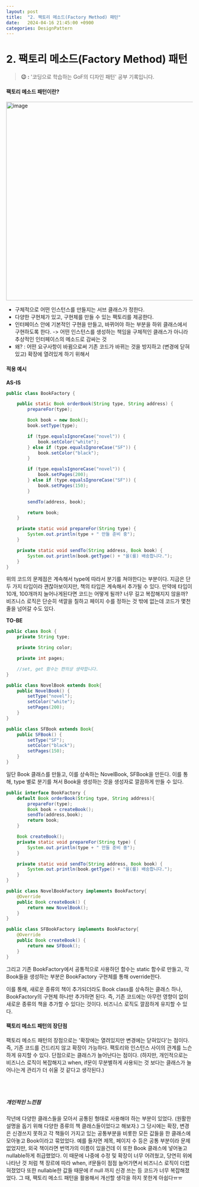 ```yaml
---
layout: post
title:  "2. 팩토리 메소드(Factory Method) 패턴"
date:   2024-04-16 21:45:00 +0900
categories: DesignPattern
---
```


# 2. 팩토리 메소드(Factory Method) 패턴

> **😉 :** '코딩으로 학습하는 GoF의 디자인 패턴' 공부 기록입니다.

<h4> 팩토리 메소드 패턴이란? </h4>

<img width="536" alt="image" src="https://github.com/JiyoungMa/JiyoungMa.github.io/assets/50768959/3fcf6c6b-8538-4d7c-b4ba-9872ef6ba60b">

- 구체적으로 어떤 인스턴스를 만들지는 서브 클래스가 정한다.
- 다양한 구현체가 있고, 구현체를 만들 수 있는 팩토리를 제공한다.
- 인터페이스 안에 기본적인 구현을 만들고, 바뀌어야 하는 부분을 하위 클래스에서 구현하도록 한다.
-> 어떤 인스턴스를 생성하는 책임을 구체적인 클래스가 아니라 추상적인 인터페이스의 메소드로 감싸는 것
- 왜? : 어떤 요구사항이 바뀜으로써 기존 코드가 바뀌는 것을 방지하고 (변경에 닫혀있고) 확장에 열려있게 하기 위해서

<h4>적용 예시</h4>

**AS-IS**
```Java
public class BookFactory {

    public static Book orderBook(String type, String address) {
        prepareFor(type);

        Book book = new Book();
        book.setType(type);

        if (type.equalsIgnoreCase("novel")) {
            book.setColor("white");
        } else if (type.equalsIgnoreCase("SF")) {
            book.setColor("black");
        }

        if (type.equalsIgnoreCase("novel")) {
            book.setPages(200);
        } else if (type.equalsIgnoreCase("SF")) {
            book.setPages(150);
        }

        sendTo(address, book);

        return book;
    }

    private static void prepareFor(String type) {
        System.out.println(type + " 만들 준비 중");
    }

    private static void sendTo(String address, Book book) {
        System.out.println(book.getType() + "을(를) 배송합니다.");
    }
}
```
위의 코드의 문제점은 계속해서 type에 따라서 분기를 쳐야한다는 부분이다.
지금은 단 두 가지 타입이라 괜찮아보이지만, 책의 타입은 계속해서 추가될 수 있다.
만약에 타입이 10개, 100개까지 늘어나게된다면 코드는 어떻게 될까?
너무 길고 복잡해지지 않을까? 비즈니스 로직은 단순히 색깔을 칠하고 페이지 수를 정하는 것 밖에 없는데 코드가 몇천줄을 넘어갈 수도 있다.

**TO-BE**
```Java
public class Book {
    private String type;

    private String color;

    private int pages;

    //set, get 함수는 편의상 생략합니다.
}

public class NovelBook extends Book{
    public NovelBook() {
        setType("novel");
        setColor("white");
        setPages(200);
    }
}

public class SFBook extends Book{
    public SFBook() {
        setType("SF");
        setColor("black");
        setPages(150);
    }
}
```

일단 Book 클래스를 만들고, 이를 상속하는 NovelBook, SFBook을 만든다.
이를 통해, type 별로 분기를 쳐서 Book을 생성하는 것을 생성자로 깔끔하게 만들 수 있다.

```Java
public interface BookFactory {
    default Book orderBook(String type, String address){
        prepareFor(type);
        Book book = createBook();
        sendTo(address,book);
        return book;
    }

    Book createBook();
    private static void prepareFor(String type) {
        System.out.println(type + " 만들 준비 중");
    }

    private static void sendTo(String address, Book book) {
        System.out.println(book.getType() + "을(를) 배송합니다.");
    }
}

public class NovelBookFactory implements BookFactory{
    @Override
    public Book createBook() {
        return new NovelBook();
    }
}

public class SFBookFactory implements BookFactory{
    @Override
    public Book createBook() {
        return new SFBook();
    }
}
```
그리고 기존 BookFactory에서 공통적으로 사용하던 함수는 static 함수로 만들고, 각 Book들을 생성하는 부분은 BookFactory 구현체를 통해 override한다.

이를 통해, 새로운 종류의 책이 추가되더라도 Book class를 상속하는 클래스 하나, BookFactory의 구현체 하나만 추가하면 된다. 즉, 기존 코드에는 아무런 영향이 없이 새로운 종류의 책을 추가할 수 있다는 것이다.
비즈니스 로직도 깔끔하게 유지할 수 있다.

<h4>팩토리 메소드 패턴의 장단점</h4>

팩토리 메소드 패턴의 장점으로는 '확장에는 열려있지만 변경에는 닫혀있다'는 점이다. 즉, 기존 코드를 건드리지 않고 확장이 가능하다. 팩토리와 인스턴스 사이의 관계를 느슨하게 유지할 수 있다.
단점으로는 클래스가 늘어난다는 점이다. (하지만, 개인적으로는 비즈니스 로직이 복잡해지고 when, if문이 무분별하게 사용되는 것 보다는 클래스가 늘어나는게 관리가 더 쉬울 것 같다고 생각된다.)

<br>
<br>
<h5>개인적인 느낀점</h5>
작년에 다양한 클래스들을 모아서 공통된 형태로 사용해야 하는 부분이 있었다.
(원활한 설명을 돕기 위해 다양한 종류의 책 클래스들이었다고 해보자.)
그 당시에는 확장, 변경은 신경쓰지 못하고 각 책들이 가지고 있는 공통부분을 비롯한 모든 값들을 한 클래스에 모아놓고 Book이라고 묶었었다.
예를 들자면 제목, 페이지 수 등은 공통 부분이라 문제 없었지만, 외국 책이라면 번역가의 이름이 있을건데 이 또한 Book 클래스에 넣어놓고 nullable하게 취급했었다.
이 때문에 나중에 수정 및 확장이 너무 어려웠고, 당연히 위에 나타난 것 처럼 책 장르에 따라 when, if문들이 점점 늘어가면서 비즈니스 로직이 더렵혀졌었다
또한 nullable한 값들 때문에 if null 까지 신경 쓰는 등 코드가 너무 복잡해졌었다.
그 때, 팩토리 메소드 패턴을 활용해서 개선할 생각을 하지 못한게 아쉽다ㅠㅠ

